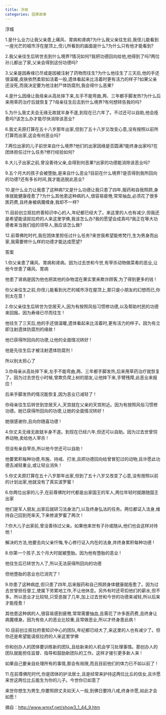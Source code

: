 ```yaml
---
title: 浮城
categories: 因果故事
---
```


	   
浮城

1.是什么业力让我父亲患上痛风、胃病和肾病?为什么我父亲往生前,我侄儿能看到一座光芒的城市浮在屋顶上,侄儿所看到的画面是什么?为什么只有他才能看到?

2.我父亲往生后转世去到什么境界?情况如何?我把功德回向给他,他得到了吗?两位孙儿都出了家,父亲会得到这份功德吗?

3.父亲是因寿缘已尽或是因被注射了药物而往生?为什么他往生了三天后,他的手还很温暖,皮肤依然柔软如活着一般,遗体看起来比活着时更有活力的样子?如果父亲还没死,而我决定要为他注射尸体防腐剂,我会得什么恶果?

4.是什么因缘让我母亲从高处摔下来,左手不能弯曲,两、三年都手脚发热?为什么后来用草药治疗后就恢复了?母亲往生后去到什么境界?有何想转告我的吗?

5.为什么我丈夫会无缘无故就半身不遂,到现在已六年了。不过还可以自助,他会痊愈吗?该怎么办才能尽快消除该恶业?

6.我丈夫原打算在五十八岁那年出家,但到了五十八岁又改变心意,没有按照以前所打算而出家,这会有何恶业吗?

7.两位出家的儿子前世来自什么境界?他们的出家因缘是否圆满?能终身出家吗?在团体担任过什么任务?修行经验如何?

8.大儿子出家之前,曾没善待父亲,会得到何恶果?出家的功德能消除该恶业吗?

9.五个月大的孩子会被堕胎,是来自什么恶业?目前在什么境界?是否得到我所回向的功德?还有多长时间,我才能逃脱此恶业?

10.是什么业力让我患了这种病?又是什么功德让我只患了四年,服药和自我照顾,身体就能健康痊愈了?为什么其他患这种病的人,很容易疲倦,常常抽血,必须花了很多医药费,且终身被病魔缠身,我却不一样?

11.目前创立抠拉府善知识中心的人,年纪都已经大了。来这里的人也有减少,但我还是希望能请抠拉府的人来这里学佛,我该怎么办?我的愿望会成真吗?我正在等大功德者来当我们组的领导人,我应该怎么做?

12.前尊佛陀时代,我在团体里担任过什么任务?来世我希望能修梵行,生为男身而出家,我需要修什么样的功德才能达成愿望?

答案

1.你父亲患了痛风、胃病和肾病。因为过去世和今世,有宰杀动物做菜肴的恶业,让他今世患了痛风、胃病

他患了肾病是因为他也把其他的杂物混在果实里来欺诈顾客,为了得到更多的钱 !

你父亲往生之前,你侄儿能看到光芒的城市浮在屋顶上,那只是小朋友的幻想而已,你别太在意 !

2.你父亲往生后转世为空居天人,因为有按照风俗习惯修功德,以及帮助村民的功德来回报。因为寿缘已尽而往生 !

他往生了三天后,他的手还很温暖,遗体看起来比活着时,更有活力的样子。因为有立即注射遗体防腐剂的缘故 !

他已获得所回向的功德,让他的全面情况转好 !

他是先往生后才被注射遗体防腐剂 !

所以别太担心了

3.你母亲从高处摔下来,左手不能弯曲,两、三年都手脚发热,后来用草药治疗就恢复了。因为过去世在小时候,曾欺负爬上树的朋友,让他摔下来,手臂残障,此恶业来报应 !

后来手脚发热的情况能恢复,因为恶业已减轻了 !

你母亲往生后转世到空居天人,天宫就在父亲的天宫附近。因为有按照风俗习惯修功德。她已获得所回向的功德,让她的全面情况转好 !

她很感谢你,且向你随喜功德 !

4.你丈夫无缘无故就半身不遂。到现在已经六年,但还可以自助。因为过去世曾饲养动物,卖给他人宰杀 !

但没有亲自宰杀,所以他今世还可以自助 !

他要累积每种功德,布施、持戒、打坐,且把功德回向给曾冒犯过的动物,且许愿此功德去减轻重业,或让轻业消失 !

5.你丈夫原打算在五十八岁那年出家,但到了五十八岁又改变了心意,没有按照以前的计划出家,他就没有了真实波罗蜜 !

6.你两位出家的儿子,在前尊佛陀时代都是出家国王的军人,两位年轻时就跟随国王出家

他们是军人朋友,出家后就研习法身法门,以及终身弘法的任务。两位都证入法身,维持自己回到兜率天,下来修波罗蜜了两次 !

7.你大儿子出家前,曾没善待过父亲。如果他来世有子孙或随从,他们也会这样对待他 !

解决的方法,他要去向父亲忏悔,专心修行证入内在的法身,并终身累积每种功德 !

8.你第一个孩子,五个月大时就被堕胎。因为他有堕胎的恶业 !

他往生后已转世为人了,所以无法获得所回向的功德

但他堕胎的恶业也已消完了 !

9.你患了这种病症,但只患了四年,后来服药和自己照顾身体健康就痊愈了。因为过去世曾担任督工,使属下劳累地工作,不让他休息。另外有时还苛扣他们的薪水,但不多。所以恶业才比较轻,只受恶报了几年,加上过去世和今世的功德来减轻,所以后来才能痊愈 !

其他患这种病的人,很容易感到疲倦,常常需要抽血,且需花了许多医药费,且终身让病魔缠身。因为有些人的恶业比较重,且常做恶业,所以才终身患此病 !

10.目前创立抠拉府善知识中心的团队,年纪都已经大了,来这里的人也有减少了。但你还是希望能请抠拉府的人来这里学佛

你和创办人的团体要训练新的团队,且给新来的人机会学习处理事情。那创办人的团队就能担任监督、指导和鼓励新团队的工作。这样才接引更多新人来 !

如果自己要亲自处理所有的事情,那会有局限,而且目前他们的体力已不如以前了 !

11.在前尊佛陀时代,你是团体的护法居士,且是经常来护持这两位比丘的信女,且许愿来世这两位比丘能生为你的儿子。今世你已如意了

来世你想生为男生,你要照顾丈夫如天人一般,到佛日要持八戒,终身许愿,如此才会如愿 !


摘自：http://www.wmxf.net/show3_1_44_9.htm